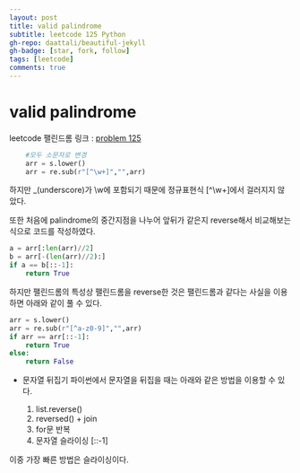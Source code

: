 ```yaml
---
layout: post
title: valid palindrome
subtitle: leetcode 125 Python
gh-repo: daattali/beautiful-jekyll
gh-badge: [star, fork, follow]
tags: [leetcode]
comments: true
---
```


# valid palindrome

leetcode 팰린드롬 링크 : [problem 125](https://leetcode.com/problems/valid-palindrome/)

```Python
    #모두 소문자로 변경
    arr = s.lower()
    arr = re.sub(r"[^\w+]","",arr)
```
하지만 _(underscore)가 \w에 포함되기 때문에 정규표현식 [^\w+]에서 걸러지지 않았다.

또한 처음에 palindrome의 중간지점을 나누어 앞뒤가 같은지 reverse해서 비교해보는 식으로 코드를 작성하였다.

```python
a = arr[:len(arr)//2]
b = arr[-(len(arr)//2):]
if a == b[::-1]:
    return True
```

하지만 팰린드롬의 특성상 팰린드롬을 reverse한 것은 팰린드롬과 같다는 사실을 이용하면 아래와 같이 풀 수 있다.
```python
arr = s.lower()
arr = re.sub(r"[^a-z0-9]","",arr)
if arr == arr[::-1]:
    return True
else:
    return False
```

* 문자열 뒤집기
파이썬에서 문자열을 뒤집을 때는 아래와 같은 방법을 이용할 수 있다. 

  1. list.reverse()
  2. reversed() + join
  3. for문 반복
  4. 문자열 슬라이싱 [::-1]

이중 가장 빠른 방법은 슬라이싱이다. 

